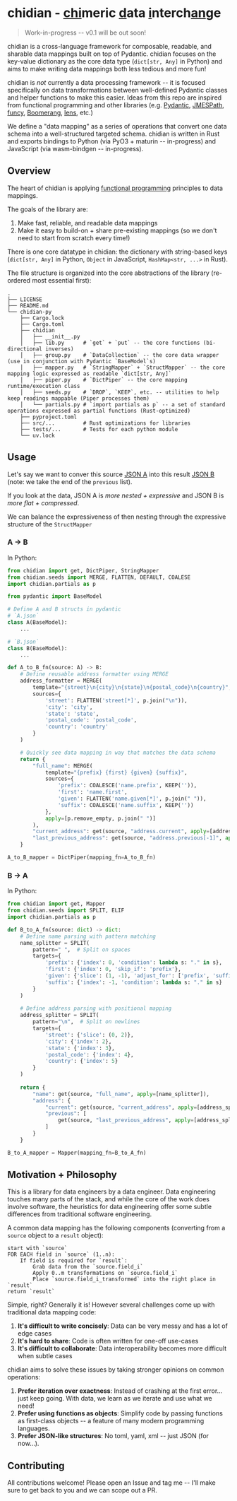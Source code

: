 # chidian - <ins alt="chi">chi</ins>meric <ins alt="d̲">d</ins>ata <ins alt="i̲">i</ins>nterch<ins alt="a̲n̲">an</ins>ge

> Work-in-progress -- v0.1 will be out soon!

chidian is a cross-language framework for composable, readable, and sharable data mappings built on top of Pydantic. chidian focuses on the key-value dictionary as the core data type (`dict[str, Any]` in Python) and aims to make writing data mappings both less tedious and more fun!

chidian is _not_ currently a data processing framework -- it is focused specifically on data transformations between well-defined Pydantic classes and helper functions to make this easier. Ideas from this repo are inspired from functional programming and other libraries (e.g. [Pydantic](https://github.com/pydantic/pydantic), [JMESPath](https://github.com/jmespath), [funcy](https://github.com/Suor/funcy), [Boomerang](https://github.com/boomerang-lang/boomerang/tree/master), [lens](https://hackage.haskell.org/package/lens), etc.)

We define a "data mapping" as a series of operations that convert one data schema into a well-structured targeted schema. chidian is written in Rust and exports bindings to Python (via PyO3 + maturin -- in-progress) and JavaScript (via wasm-bindgen -- in-progress).

## Overview

The heart of chidian is applying [functional programming](https://en.wikipedia.org/wiki/Functional_programming) principles to data mappings.

The goals of the library are:
1. Make fast, reliable, and readable data mappings
2. Make it easy to build-on + share pre-existing mappings (so we don't need to start from scratch every time!)

There is one core datatype in chidian: the dictionary with string-based keys (`dict[str, Any]` in Python, `Object` in JavaScript, `HashMap<str, ...>` in Rust).

The file structure is organized into the core abstractions of the library (re-ordered most essential first):
```
.
├── LICENSE
├── README.md
└── chidian-py
    ├── Cargo.lock
    ├── Cargo.toml
    ├── chidian
    │   ├── __init__.py
    │   ├── lib.py      # `get` + `put` -- the core functions (bi-directional inverses)
    │   ├── group.py    # `DataCollection` -- the core data wrapper (use in conjunction with Pydantic `BaseModel`s)
    │   ├── mapper.py   # `StringMapper` + `StructMapper` -- the core mapping logic expressed as readable `dict[str, Any]`
    │   ├── piper.py    # `DictPiper` -- the core mapping runtime/execution class
    │   ├── seeds.py    # `DROP`, `KEEP`, etc. -- utilities to help keep readings mappable (Piper processes them)
    │   └── partials.py # `import partials as p` -- a set of standard operations expressed as partial functions (Rust-optimized)
    ├── pyproject.toml
    ├── src/...         # Rust optimizations for libraries
    ├── tests/...       # Tests for each python module
    └── uv.lock
```

## Usage

Let's say we want to conver this source [JSON A](./chidian-py/tests/A.json) into this result [JSON B](./chidian-py/tests/B.json) (note: we take the end of the `previous` list).

If you look at the data, JSON A is _more nested + expressive_ and JSON B is _more flat + compressed_. 

We can balance the expressiveness of then nesting through the expressive structure of the `StructMapper`

### A -> B

In Python:
```python
from chidian import get, DictPiper, StringMapper
from chidian.seeds import MERGE, FLATTEN, DEFAULT, COALESE
import chidian.partials as p

from pydantic import BaseModel

# Define A and B structs in pydantic
# `A.json`
class A(BaseModel):
    ...

# `B.json`
class B(BaseModel):
    ...

def A_to_B_fn(source: A) -> B:
    # Define reusable address formatter using MERGE
    address_formatter = MERGE(
        template="{street}\n{city}\n{state}\n{postal_code}\n{country}",
        sources={
            'street': FLATTEN('street[*]', p.join("\n")),
            'city': 'city',
            'state': 'state', 
            'postal_code': 'postal_code',
            'country': 'country'
        }
    )

    # Quickly see data mapping in way that matches the data schema
    return {
        "full_name": MERGE(
            template="{prefix} {first} {given} {suffix}",
            sources={
                'prefix': COALESCE('name.prefix', KEEP('')),
                'first': 'name.first',
                'given': FLATTEN('name.given[*]', p.join(" ")),
                'suffix': COALESCE('name.suffix', KEEP(''))
            },
            apply=[p.remove_empty, p.join(" ")]
        ),
        "current_address": get(source, "address.current", apply=[address_formatter]),
        "last_previous_address": get(source, "address.previous[-1]", apply=[address_formatter])
    }

A_to_B_mapper = DictPiper(mapping_fn=A_to_B_fn)
```

### B -> A

In Python:
```python
from chidian import get, Mapper
from chidian.seeds import SPLIT, ELIF
import chidian.partials as p

def B_to_A_fn(source: dict) -> dict:
    # Define name parsing with pattern matching
    name_splitter = SPLIT(
        pattern=" ",  # Split on spaces
        targets={
            'prefix': {'index': 0, 'condition': lambda s: "." in s},
            'first': {'index': 0, 'skip_if': 'prefix'},
            'given': {'slice': (1, -1), 'adjust_for': ['prefix', 'suffix']},
            'suffix': {'index': -1, 'condition': lambda s: "." in s}
        }
    )
    
    # Define address parsing with positional mapping
    address_splitter = SPLIT(
        pattern="\n",  # Split on newlines
        targets={
            'street': {'slice': (0, 2)},
            'city': {'index': 2},
            'state': {'index': 3},
            'postal_code': {'index': 4},
            'country': {'index': 5}
        }
    )
    
    return {
        "name": get(source, "full_name", apply=[name_splitter]),
        "address": {
            "current": get(source, "current_address", apply=[address_splitter]),
            "previous": [
                get(source, "last_previous_address", apply=[address_splitter])
            ]
        }
    }

B_to_A_mapper = Mapper(mapping_fn=B_to_A_fn)
```

## Motivation + Philosophy

This is a library for data engineers by a data engineer. Data engineering touches many parts of the stack, and while the core of the work does involve software, the heuristics for data engineering offer some subtle differences from traditional software engineering.

A common data mapping has the following components (converting from a `source` object to a `result` object):
```
start with `source`
FOR EACH field in `source` (1..n):
    If field is required for `result`:
        Grab data from the `source.field_i`
        Apply 0..m transformations on `source.field_i`
        Place `source.field_i_transformed` into the right place in `result`
return `result`
```

Simple, right? Generally it is! However several challenges come up with traditional data mapping code:
1. **It's difficult to write concisely**: Data can be very messy and has a lot of edge cases
2. **It's hard to share**: Code is often written for one-off use-cases
3. **It's difficult to collaborate**: Data interoperability becomes more difficult when subtle cases 

chidian aims to solve these issues by taking stronger opinions on common operations:
1. **Prefer iteration over exactness**: Instead of crashing at the first error... just keep going. With data, we learn as we iterate and use what we need!
2. **Prefer using functions as objects**: Simplify code by passing functions as first-class objects -- a feature of many modern programming languages.
3. **Prefer JSON-like structures**: No toml, yaml, xml -- just JSON (for now...).

## Contributing

All contributions welcome! Please open an Issue and tag me -- I'll make sure to get back to you and we can scope out a PR.
